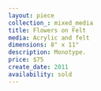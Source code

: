 ```yaml
---
layout: piece
collection_: mixed_media
title: Flowers on Felt
media: Acrylic and felt
dimensions: 8" x 11"
description: Monotype.
price: $75
create_date: 2011
availability: sold
---
```

